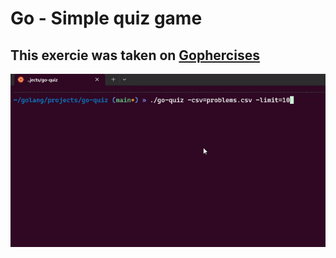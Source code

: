 # Go - Simple quiz game

## This exercie was taken on [Gophercises](https://gophercises.com/)

![recs](rec.gif)
